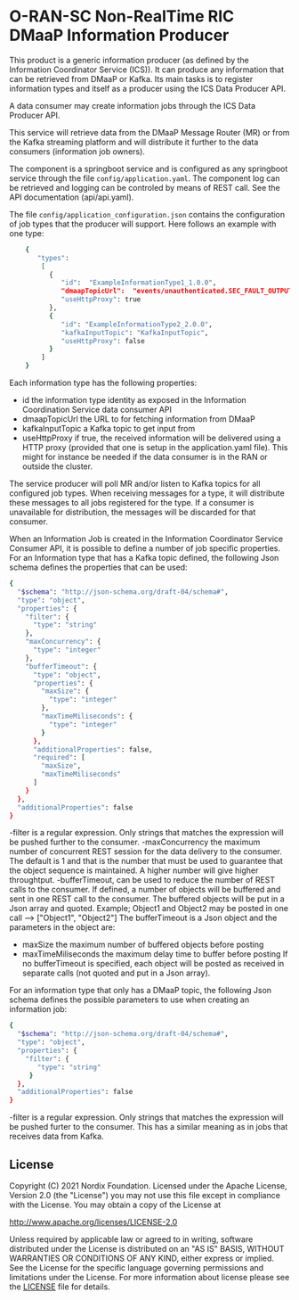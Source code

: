 # O-RAN-SC Non-RealTime RIC DMaaP Information Producer
This product is a generic information producer (as defined by the Information Coordinator Service (ICS)). It can produce any information that can be retrieved from DMaaP or Kafka. Its main tasks is to register information types and itself as a producer using the ICS Data Producer API.

A data consumer may create information jobs through the ICS Data Producer API.

This service will retrieve data from the DMaaP Message Router (MR) or from the Kafka streaming platform and will distribute it further to the data consumers (information job owners).

The component is a springboot service and is configured as any springboot service through the file `config/application.yaml`. The component log can be retrieved and logging can be controled by means of REST call. See the API documentation (api/api.yaml).

The file `config/application_configuration.json` contains the configuration of job types that the producer will support. Here follows an example with one type:

```sh
    {
       "types":
        [
          {
             "id":  "ExampleInformationType1_1.0.0",
             "dmaapTopicUrl":  "events/unauthenticated.SEC_FAULT_OUTPUT/dmaapmediatorproducer/STD-Fault-Messages_1.0.0",
             "useHttpProxy": true
          },
          {
             "id": "ExampleInformationType2_2.0.0",
             "kafkaInputTopic": "KafkaInputTopic",
             "useHttpProxy": false
          }
        ]
    }
```

Each information type has the following properties:
 - id the information type identity as exposed in the Information Coordination Service data consumer API
 - dmaapTopicUrl the URL to for fetching information from  DMaaP
 - kafkaInputTopic a Kafka topic to get input from
 - useHttpProxy if true, the received information will be delivered using a HTTP proxy (provided that one is setup in the application.yaml file). This might for instance be needed if the data consumer is in the RAN or outside the cluster.

The service producer will poll MR and/or listen to Kafka topics for all configured job types. When receiving messages for a type, it will distribute these messages to all jobs registered for the type. If a consumer is unavailable for distribution, the messages will be discarded for that consumer.

When an Information Job is created in the Information Coordinator Service Consumer API, it is possible to define a number of job specific properties. For an Information type that has a Kafka topic defined, the following Json schema defines the properties that can be used:


```sh
{
  "$schema": "http://json-schema.org/draft-04/schema#",
  "type": "object",
  "properties": {
    "filter": {
      "type": "string"
    },
    "maxConcurrency": {
      "type": "integer"
    },
    "bufferTimeout": {
      "type": "object",
      "properties": {
        "maxSize": {
          "type": "integer"
        },
        "maxTimeMiliseconds": {
          "type": "integer"
        }
      },
      "additionalProperties": false,
      "required": [
        "maxSize",
        "maxTimeMiliseconds"
      ]
    }
  },
  "additionalProperties": false
}
```
-filter is a regular expression. Only strings that matches the expression will be pushed further to the consumer.
-maxConcurrency the maximum number of concurrent REST session for the data delivery to the consumer. 
 The default is 1 and that is the number that must be used to guarantee that the object sequence is maintained. 
 A higher number will give higher throughtput. 
-bufferTimeout, can be used to reduce the number of REST calls to the consumer. If defined, a number of objects will be 
 buffered and sent in one REST call to the consumer.
 The buffered objects will be put in a Json array and quoted. Example; 
   Object1 and Object2 may be posted in one call -->  ["Object1", "Object2"]
 The bufferTimeout is a Json object and the parameters in the object are:
   - maxSize the maximum number of buffered objects before posting
   - maxTimeMiliseconds the maximum delay time to buffer before posting
 If no bufferTimeout is specified, each object will be posted as received in separate calls (not quoted and put in a Json array).


For an information type that only has a DMaaP topic, the following Json schema defines the possible parameters to use when creating an information job:

```sh
{
  "$schema": "http://json-schema.org/draft-04/schema#",
  "type": "object",
  "properties": {
    "filter": {
       "type": "string"
     }
  },
  "additionalProperties": false
}
```
-filter is a regular expression. Only strings that matches the expression will be pushed furter to the consumer. This
 has a similar meaning as in jobs that receives data from Kafka.

## License

Copyright (C) 2021 Nordix Foundation. Licensed under the Apache License, Version 2.0 (the "License") you may not use this file except in compliance with the License. You may obtain a copy of the License at

http://www.apache.org/licenses/LICENSE-2.0

Unless required by applicable law or agreed to in writing, software distributed under the License is distributed on an "AS IS" BASIS, WITHOUT WARRANTIES OR CONDITIONS OF ANY KIND, either express or implied. See the License for the specific language governing permissions and limitations under the License.
For more information about license please see the [LICENSE](LICENSE.txt) file for details.